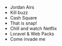 - Jordan Airs
- Kill buzz
- Cash Square
- That is snap!
- Chill and watch Netflix
- Loravel & Web Packs
- Come invade me